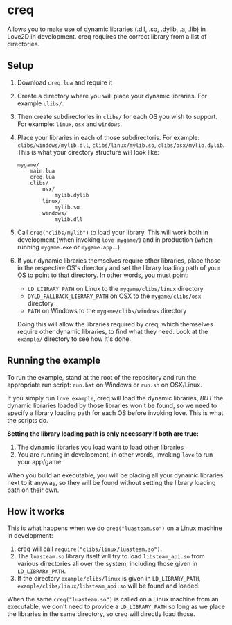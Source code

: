 # creq

Allows you to make use of dynamic libraries (.dll, .so, .dylib, .a, .lib) in
Love2D in development. creq requires the correct library from a list of
directories.

## Setup

1. Download `creq.lua` and require it
2. Create a directory where you will place your dynamic libraries. For example
   `clibs/`.
3. Then create subdirectories in `clibs/` for each OS you wish to support. For
   example: `linux`, `osx` and `windows`.
4. Place your libraries in each of those subdirectoris. For example:
   `clibs/windows/mylib.dll`, `clibs/linux/mylib.so`, `clibs/osx/mylib.dylib`.
   This is what your directory structure will look like:
   ```
   mygame/
       main.lua
       creq.lua
       clibs/
           osx/
               mylib.dylib
           linux/
               mylib.so
           windows/
               mylib.dll
   ```
5. Call `creq("clibs/mylib")` to load your library. This will work both in
   development (when invoking `love mygame/`) and in production (when running
  `mygame.exe` or `mygame.app`...)
6. If your dynamic libraries themselves require other libraries, place those in
   the respective OS's directory and set the library loading path of your OS to
   point to that directory. In other words, you must point:
     - `LD_LIBRARY_PATH` on Linux to the `mygame/clibs/linux` directory
     - `DYLD_FALLBACK_LIBRARY_PATH` on OSX to the `mygame/clibs/osx` directory
     - `PATH` on Windows to the `mygame/clibs/windows` directory

   Doing this will allow the libraries required by creq, which themselves
   require other dynamic libraries, to find what they need. Look
   at the `example/` directory to see how it's done.

## Running the example

To run the example, stand at the root of the repository and run the appropriate
run script: `run.bat` on Windows or `run.sh` on OSX/Linux.

If you simply run `love example`, creq will load the dynamic libraries, *BUT* the
dynamic libraries loaded by those libraries won't be found, so we need to
specify a library loading path for each OS before invoking love. This is what
the scripts do.

**Setting the library loading path is only necessary if both are true:**
  1. The dynamic libraries you load want to load other libraries
  2. You are running in development, in other words, invoking `love` to run
     your app/game.
       
When you build an executable, you will be placing all your dynamic libraries
next to it anyway, so they will be found without setting the library loading
path on their own.

## How it works
This is what happens when we do `creq("luasteam.so")` on a Linux machine
in development:
  1. creq will call `require("clibs/linux/luasteam.so")`.
  2. The `luasteam.so` library itself will try to load
     `libsteam_api.so` from various directories all over the
     system, including those given in `LD_LIBRARY_PATH`.
  3. If the directory `example/clibs/linux` is given in `LD_LIBRARY_PATH`,
     `example/clibs/linux/libsteam_api.so` will be found and loaded.

When the same `creq("luasteam.so")` is called on a Linux machine from an
executable, we don't need to provide a `LD_LIBRARY_PATH` so long as we place the
libraries in the same directory, so creq will directly load those.
